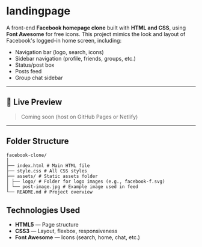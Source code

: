# landingpage
A front-end **Facebook homepage clone** built with **HTML and CSS**, using **Font Awesome** for free icons. This project mimics the look and layout of Facebook's logged-in home screen, including:

- Navigation bar (logo, search, icons)
- Sidebar navigation (profile, friends, groups, etc.)
- Status/post box
- Posts feed
- Group chat sidebar

---

## 🚀 Live Preview

> Coming soon (host on GitHub Pages or Netlify)

---

##  Folder Structure
```
facebook-clone/
│
├── index.html # Main HTML file
├── style.css # All CSS styles
├── assets/ # Static assets folder
│ ├── logo/ # Folder for logo images (e.g., facebook-f.svg)
│ └── post-image.jpg # Example image used in feed
└── README.md # Project overview
```

##  Technologies Used

- **HTML5** — Page structure
- **CSS3** — Layout, flexbox, responsiveness
- **Font Awesome** — Icons (search, home, chat, etc.)
